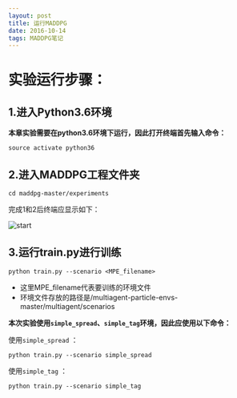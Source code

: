 ```yaml
---
layout: post
title: 运行MADDPG
date: 2016-10-14 
tags: MADDPG笔记   
---
```


# 实验运行步骤：

## 1.进入Python3.6环境

**本章实验需要在python3.6环境下运行，因此打开终端首先输入命令：**

```
source activate python36
```

## 2.进入MADDPG工程文件夹

```
cd maddpg-master/experiments
```
 完成1和2后终端应显示如下：
 
 ![start](https://effun.xyz/images/MADDPG/start.jpg)

## 3.运行train.py进行训练

```
python train.py --scenario <MPE_filename>
```
* 这里MPE_filename代表要训练的环境文件
* 环境文件存放的路径是/multiagent-particle-envs-master/multiagent/scenarios
  
**本次实验使用`simple_spread`、`simple_tag`环境，因此应使用以下命令：**

使用`simple_spread` ：
```
python train.py --scenario simple_spread
```
使用`simple_tag` ：
```
python train.py --scenario simple_tag
```
 